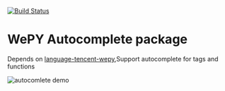 [![Build Status](https://travis-ci.org/summerandwinter/autocomplete-wepy.svg?branch=master)](https://travis-ci.org/summerandwinter/autocomplete-wepy)
# WePY Autocomplete package

 Depends on [language-tencent-wepy](https://atom.io/packages/language-tencent-wepy),Support autocomplete for tags and functions

![autocomlete demo](https://raw.githubusercontent.com/summerandwinter/autocomplete-wepy/master/screenshoot.gif)
